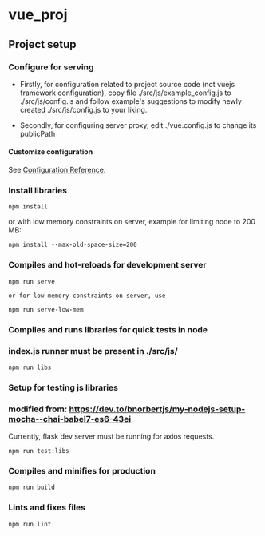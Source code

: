 # vue_proj

## Project setup


### Configure for serving

* Firstly, for configuration related to project source code (not vuejs framework configuration), copy file 
    ./src/js/example_config.js to 
    ./src/js/config.js
and follow example's suggestions to modify newly created ./src/js/config.js to your liking.

* Secondly, for configuring server proxy, edit ./vue.config.js to change its publicPath

#### Customize configuration
See [Configuration Reference](https://cli.vuejs.org/config/).


### Install libraries

```
npm install
```

or with low memory constraints on server, example for limiting node to 200 MB:

```
npm install --max-old-space-size=200
```


### Compiles and hot-reloads for development server
```
npm run serve

or for low memory constraints on server, use

npm run serve-low-mem

```

### Compiles and runs libraries for quick tests in node
### index.js runner must be present in ./src/js/
```
npm run libs
```

### Setup for testing js libraries
### modified from: https://dev.to/bnorbertjs/my-nodejs-setup-mocha--chai-babel7-es6-43ei

Currently, flask dev server must be running for axios requests.

```
npm run test:libs
```

### Compiles and minifies for production
```
npm run build
```

### Lints and fixes files
```
npm run lint
```

